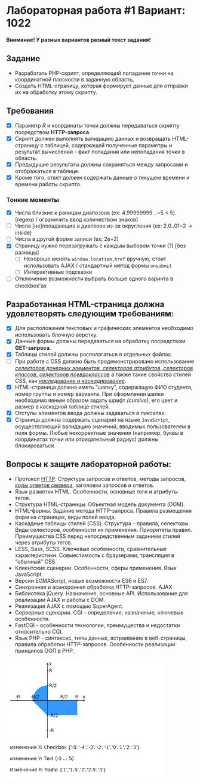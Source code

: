 # Лабораторная работа #1 Вариант: 1022

**Внимание! У разных вариантов разный текст задания!**

## Задание

- Разработать PHP-скрипт, определяющий попадание точки на координатной плоскости в заданную область,
- Создать HTML-страницу, которая формирует данные для отправки их на обработку этому скрипту.

## Требования

- [x] Параметр $R$ и координаты точки должны передаваться скрипту посредством **HTTP-запроса**.
- [x] Скрипт должен выполнять валидацию данных и возвращать HTML-страницу с таблицей, содержащей полученные параметры и результат вычислений - факт попадания или непопадания точки в область.
- [x] Предыдущие результаты должны сохраняться между запросами и отображаться в таблице.
- [x] Кроме того, ответ должен содержать данные о текущем времени и времени работы скрипта.

### Тонкие моменты
- [x] Числа близкие к раницам диапозона (ex: 4.99999999...~5 < 5). [regexp / ограничить ввод количеством знаков] 
- [ ] Числа [не]попадающие в диапозон из-за округления (ex: 2.0..01~2 -> inside)
- [ ] Числа в другой форме записи (ex: 2e+2)
- [x] Страницу нужно перезагружать с каждым выбором точки (?) [без разницы]
  - [ ] Нехорошо менять `window.location.href` вручную, стоит использовать AJAX / стандартный метод формы `onsubmit`
  - [ ] Интерактивные подсказки
- [ ] Отключение возможности выбрать больше одного варинта в checkbox'ах 

## Разработанная HTML-страница должна удовлетворять следующим требованиям:

- [x] Для расположения текстовых и графических элементов необходимо использовать блочную верстку.
- [x] Данные формы должны передаваться на обработку посредством **GET-запроса**.
- [x] Таблицы стилей должны располагаться в отдельных файлах.
- [ ] При работе с CSS должно быть продемонстрировано использование [_селекторов дочерних элементов_, _селекторов атрибутов_, _селекторов классов_, _селекторов псевдоклассов_](https://developer.mozilla.org/ru/docs/Web/CSS/CSS_Selectors) а также такие свойства стилей CSS, как [_наследование_ и _каскадирование_](https://developer.mozilla.org/ru/docs/Learn/CSS/Building_blocks/Cascade_and_inheritance).
- [x] HTML-страница должна иметь "шапку", содержащую ФИО студента, номер группы и номер варианта. При оформлении шапки необходимо явным образом задать шрифт _(cursive)_, его цвет и размер в каскадной таблице стилей.
- [x] Отступы элементов ввода должны задаваться _в пикселях_.
- [x] Страница должна содержать сценарий на языке `JavaScript`, осуществляющий валидацию значений, вводимых пользователем в поля формы. Любые некорректные значения (например, буквы в координатах точки или отрицательный радиус) должны блокироваться.

## Вопросы к защите лабораторной работы:

- Протокол [HTTP](https://en.wikipedia.org/wiki/Hypertext_Transfer_Protocol). Структура запросов и ответов, методы запросов, [коды ответов сервера](https://en.wikipedia.org/wiki/List_of_HTTP_status_codes), заголовки запросов и ответов.
- Язык разметки HTML. Особенности, основные теги и атрибуты тегов.
- Структура HTML-страницы. Объектная модель документа (DOM).
- HTML-формы. Задание метода HTTP-запроса. Правила размещения форм на страницах, виды полей ввода.
- Каскадные таблицы стилей (CSS). Структура - правила, селекторы. Виды селекторов, особенности их применения. Приоритеты правил. Преимущества CSS перед непосредственным заданием стилей через атрибуты тегов.
- LESS, Sass, SCSS. Ключевые особенности, сравнительные характеристики. Совместимость с браузерами, трансляция в "обычный" CSS.
- Клиентские сценарии. Особенности, сферы применения. Язык JavaScript.
- Версии ECMAScript, новые возможности ES6 и ES7.
- Синхронная и асинхронная обработка HTTP-запросов. AJAX.
- Библиотека jQuery. Назначение, основные API. Использование для реализации AJAX и работы с DOM.
- Реализация AJAX с помощью SuperAgent.
- Серверные сценарии. CGI - определение, назначение, ключевые особенности.
- FastCGI - особенности технологии, преимущества и недостатки относительно CGI.
- Язык PHP - синтаксис, типы данных, встраивание в веб-страницы, правила обработки HTTP-запросов. Особенности реализации принципов ООП в PHP.

![](areas.png)
